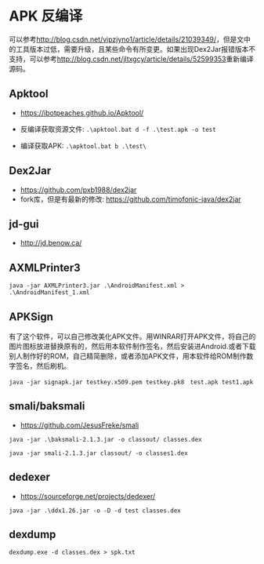 # APK 反编译

可以参考<http://blog.csdn.net/vipzjyno1/article/details/21039349/>，但是文中的工具版本过低，需要升级，且某些命令有所变更。如果出现Dex2Jar报错版本不支持，可以参考<http://blog.csdn.net/jltxgcy/article/details/52599353>重新编译源码。

## Apktool

* <https://ibotpeaches.github.io/Apktool/>

* 反编译获取资源文件: `.\apktool.bat d -f .\test.apk -o test`
* 编译获取APK: `.\apktool.bat b .\test\`

## Dex2Jar

* <https://github.com/pxb1988/dex2jar>
* fork库，但是有最新的修改: <https://github.com/timofonic-java/dex2jar>

## jd-gui

* <http://jd.benow.ca/>

## AXMLPrinter3

`java -jar AXMLPrinter3.jar .\AndroidManifest.xml > .\AndroidManifest_1.xml`

## APKSign

有了这个软件，可以自己修改美化APK文件。用WINRAR打开APK文件，将自己的图片图标放进替换原有的，然后用本软件制作签名，然后安装进Android.或者下载别人制作好的ROM，自己精简删除，或者添加APK文件，用本软件给ROM制作数字签名，然后刷机。

`java -jar signapk.jar testkey.x509.pem testkey.pk8　test.apk test1.apk`

## smali/baksmali

* <https://github.com/JesusFreke/smali>

`java -jar .\baksmali-2.1.3.jar -o classout/ classes.dex`

`java -jar smali-2.1.3.jar classout/ -o classes1.dex`

## dedexer

* https://sourceforge.net/projects/dedexer/

`java -jar .\ddx1.26.jar -o -D -d test classes.dex`

## dexdump

`dexdump.exe -d classes.dex > spk.txt`
